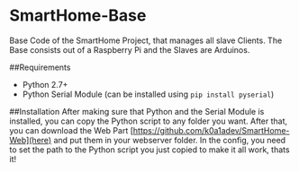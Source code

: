 # SmartHome-Base
Base Code of the SmartHome Project, that manages all slave Clients. The Base consists out of a Raspberry Pi and the Slaves are Arduinos.

##Requirements
- Python 2.7+
- Python Serial Module (can be installed using `pip install pyserial`)

##Installation
After making sure that Python and the Serial Module is installed, you can copy the Python script to any folder you want. After that, you can download the Web Part [https://github.com/k0a1adev/SmartHome-Web](here) and put them in your webserver folder. In the config, you need to set the path to the Python script you just copied to make it all work, thats it!

